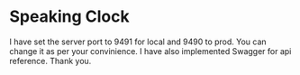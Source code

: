# Speaking Clock
I have set the server port to 9491 for local and 9490 to prod.
You can change it as per your convinience.
I have also implemented Swagger for api reference.
Thank you.
